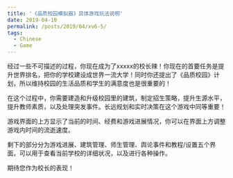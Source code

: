 ```yaml
---
title: '《品质校园模拟器》具体游戏玩法说明'
date: 2019-04-10
permalink: /posts/2019/04/xv6-5/
tags:
  - Chinese
  - Game
---
```


经过一些不可描述的过程，你现在成为了xxxxx的校长辣！你现在的首要任务是提升世界排名，把你的学校建设成世界一流大学！同时你还提出了《品质校园》计划，所以维持校园的生活品质和学生的满意度也是很重要的！

在这个过程中，你需要建造和升级校园里的建筑，制定招生策略，提升生源水平，提升教师素质，以及处理突发事件。长远规划和实时决策在这个游戏中同等重要！

游戏界面的上方显示了当前的时间、经费和游戏进展情况，你可以在界面上方调整游戏内时间的流逝速度。

剩下的部分分为游戏进展、建筑管理、师生管理、舆论事件和教程/设置五个界面，可以用于查看当前学校的详细状况，以及进行各种操作。

期待您作为校长的表现！